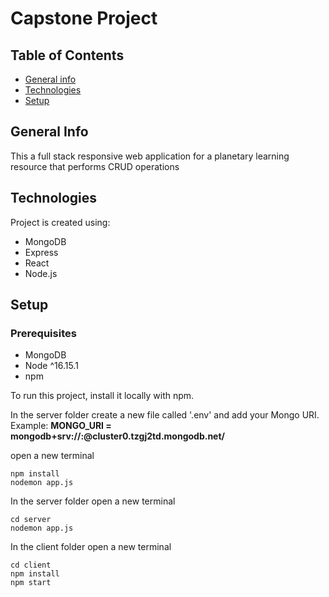 # Capstone Project
## Table of Contents
* [General info](#general-info)
* [Technologies](#technologies)
* [Setup](#setup)

## General Info
This a full stack responsive web application for a planetary learning resource that performs CRUD operations

## Technologies
Project is created using:
* MongoDB
* Express
* React
* Node.js

## Setup 

### Prerequisites
* MongoDB
* Node ^16.15.1
* npm

To run this project, install it locally with npm. 

In the server folder create a new file called '.env' and add your Mongo URI. Example: **MONGO_URI = mongodb+srv://<username>:<password>@cluster0.tzgj2td.mongodb.net/<databasename>**

open a new terminal

```
npm install
nodemon app.js
 ```
In the server folder open a new terminal

```
cd server
nodemon app.js
 ```

In the client folder open a new terminal
```
cd client
npm install
npm start
```
